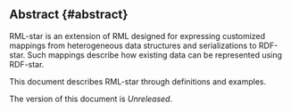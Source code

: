 ## Abstract {#abstract}

RML-star is an extension of RML designed for expressing customized mappings
from heterogeneous data structures and serializations to RDF-star.
Such mappings describe
how existing data can be represented using RDF-star.

This document describes RML-star through definitions and examples.

The version of this document is *Unreleased*.

